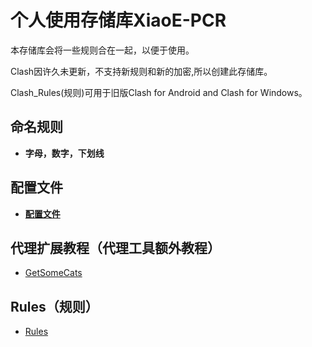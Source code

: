 # 个人使用存储库XiaoE-PCR

本存储库会将一些规则合在一起，以便于使用。

Clash因许久未更新，不支持新规则和新的加密,所以创建此存储库。

Clash_Rules(规则)可用于旧版Clash for Android and Clash for Windows。

## 命名规则
- **字母，数字，下划线**

## 配置文件

- **[配置文件](https://github.com/LaolunsiG/XiaoE-PCR/tree/main/Config_File)**

## 代理扩展教程（代理工具额外教程）

- [GetSomeCats](https://github.com/getsomecat/GetSomeCats/tree/Surge)

## Rules（规则）

- [Rules](https://github.com/LaolunsiG/XiaoE-PCR/blob/main/rules/%E8%A7%84%E5%88%99%E8%B5%84%E6%BA%90.md)



